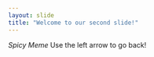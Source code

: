 ```yaml
---
layout: slide
title: "Welcome to our second slide!"
---
```

*_Spicy Meme_*
Use the left arrow to go back!
